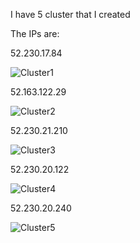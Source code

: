 I have 5 cluster that I created

The IPs are:

52.230.17.84

![Cluster1](https://lh6.googleusercontent.com/JBIdXbwqtqPeqPFjaxHgARRpI9nDqPiOnZJPvcXyjWXRxfhRb48KAuIFM4APDJBAM-zvO3zLSVYWHAE=w1366-h698)

52.163.122.29

![Cluster2](https://lh5.googleusercontent.com/yh6F_Y1Pk1scdAANAinR40YSzp7hw1rJU-Ua8xIcXyFacJMPZM8Myt-w5PGVPwUf7aUvJZzoo0hLVgg=w1366-h698)

52.230.21.210

![Cluster3](https://lh3.googleusercontent.com/5av1DmIi_7ZhQI2l0wwhYuxASrNY9xxlAlcA_jtpv2D74UIlO-8cycQFhpllezaI3DaUjn5w0Cn0zss=w1366-h698)

52.230.20.122

![Cluster4](https://lh5.googleusercontent.com/MapqXexvohbaPdFlQXJuXzNGlaN6gRhrQS95hm9V3ndf0eDT5TGqhEoqA6I3GbiCW4gf_Tf3MeClNfs=w1366-h698)

52.230.20.240

![Cluster5](https://lh4.googleusercontent.com/8gQJa5YqETPTX4Mz-BY0_WLq9u368j0TAFrIyFoXRTuaba95Gv4dNH43eFvdajUlOaF-P13P1X5XXXE=w1366-h698)
